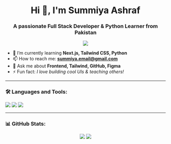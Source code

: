 <h1 align="center">Hi 👋, I'm Summiya Ashraf</h1>
<h3 align="center">A passionate Full Stack Developer & Python Learner from Pakistan</h3>

<p align="center">
  <img src="https://readme-typing-svg.herokuapp.com/?lines=Welcome+to+my+GitHub;I+love+coding;Learning+Next.js+and+Python;Thanks+for+visiting!&center=true&width=500&height=45">
</p>

- 🌱 I’m currently learning **Next.js, Tailwind CSS, Python**
- 📫 How to reach me: **summiya.email@gmail.com**
- 💬 Ask me about **Frontend, Tailwind, GitHub, Figma**
- ⚡ Fun fact: *I love building cool UIs & teaching others!*

---

### 🛠️ Languages and Tools:
<p align="left">
  <img src="https://img.shields.io/badge/Next.js-black?style=for-the-badge&logo=next.js" />
  <img src="https://img.shields.io/badge/Tailwind_CSS-38B2AC?style=for-the-badge&logo=tailwind-css&logoColor=white" />
  <img src="https://img.shields.io/badge/Python-FFD43B?style=for-the-badge&logo=python&logoColor=blue" />
</p>

---

### 📊 GitHub Stats:
<p align="center">
  <img src="https://github-readme-stats.vercel.app/api?username=summiyaashraf&show_icons=true&theme=tokyonight" />
  <img src="https://github-readme-streak-stats.herokuapp.com/?user=summiyaashraf&theme=tokyonight" />
</p>
